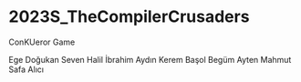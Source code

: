 # 2023S_TheCompilerCrusaders
ConKUeror Game

Ege Doğukan Seven
Halil İbrahim Aydın
Kerem Başol
Begüm Ayten 
Mahmut Safa Alıcı
